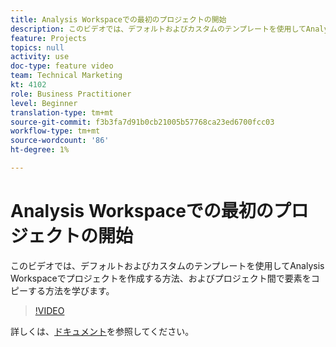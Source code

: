 ```yaml
---
title: Analysis Workspaceでの最初のプロジェクトの開始
description: このビデオでは、デフォルトおよびカスタムのテンプレートを使用してAnalysis Workspaceでプロジェクトを作成する方法、およびプロジェクト間で要素をコピーする方法を学びます。
feature: Projects
topics: null
activity: use
doc-type: feature video
team: Technical Marketing
kt: 4102
role: Business Practitioner
level: Beginner
translation-type: tm+mt
source-git-commit: f3b3fa7d91b0cb21005b57768ca23ed6700fcc03
workflow-type: tm+mt
source-wordcount: '86'
ht-degree: 1%

---
```



# Analysis Workspaceでの最初のプロジェクトの開始

このビデオでは、デフォルトおよびカスタムのテンプレートを使用してAnalysis Workspaceでプロジェクトを作成する方法、およびプロジェクト間で要素をコピーする方法を学びます。

>[!VIDEO](https://video.tv.adobe.com/v/30368/?quality=12)

詳しくは、[ドキュメント](https://docs.adobe.com/content/help/en/analytics/analyze/analysis-workspace/build-workspace-project/freeform-overview.html)を参照してください。

